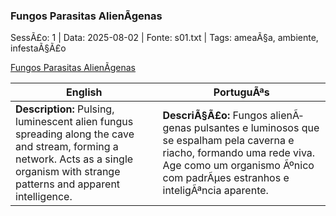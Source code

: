 ﻿### Fungos Parasitas AlienÃ­genas

SessÃ£o: 1 | Data: 2025-08-02 | Fonte: s01.txt | Tags: ameaÃ§a, ambiente, infestaÃ§Ã£o

[Fungos Parasitas AlienÃ­genas](fungos_parasitas_alienigenas.png)

| English | PortuguÃªs |
|---------|-----------|
| **Description:** Pulsing, luminescent alien fungus spreading along the cave and stream, forming a network. Acts as a single organism with strange patterns and apparent intelligence. | **DescriÃ§Ã£o:** Fungos alienÃ­genas pulsantes e luminosos que se espalham pela caverna e riacho, formando uma rede viva. Age como um organismo Ãºnico com padrÃµes estranhos e inteligÃªncia aparente. |

























